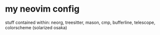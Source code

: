 # my neovim config
stuff contained within: neorg, treesitter, mason, cmp, bufferline, telescope, colorscheme (solarized osaka)
